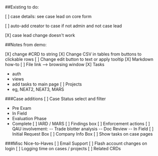 ##Existing to do:

[ ] case details: see case lead on core form

[ ] auto-add creator to case if not admin and not case lead

[X] case lead change doesn't work



##Notes from demo:

[X] change #CRD to string
[X] Change CSV in tables from buttons to clickable rows
[ ] Change edit button to text or apply tooltip
[X] Markdown how-to
[ ] File link --> browsing window
[X] Tasks
  - auth
  - views
  - add tasks to main page
[ ] Projects
  - eg, NEAT2, NEAT3, MARS

###Case additions
[ ] Case Status select and filter
  - Pre Exam
  - In Field
  - Evaluation Phase
  - Complete
[ ] IARD / MARS
[ ] Findings box
[ ] Enforcement actions
[ ] QAU involvement:
  -- Trade blotter analysis
  -- Doc Review
  -- In Field
[ ] Initial Request Box
[ ] Company Info Box
[ ] Show tasks on case pages

###Misc Nice-to-Haves
[ ] Email Support
[ ] Flash account changes on login
[ ] Logging time on cases / projects
[ ] Related CRDs
